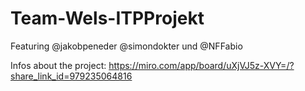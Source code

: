 # Team-Wels-ITPProjekt
Featuring @jakobpeneder @simondokter und @NFFabio

Infos about the project: 
https://miro.com/app/board/uXjVJ5z-XVY=/?share_link_id=979235064816
